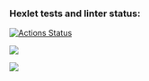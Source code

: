 ### Hexlet tests and linter status:
[![Actions Status](https://github.com/SierraMoiseevna/frontend-project-44/actions/workflows/hexlet-check.yml/badge.svg)](https://github.com/SierraMoiseevna/frontend-project-44/actions)

<a href="https://codeclimate.com/github/SierraMoiseevna/frontend-project-44/maintainability"><img src="https://api.codeclimate.com/v1/badges/6af649e830b701eac8da/maintainability" /></a>

<a href="https://codeclimate.com/github/SierraMoiseevna/frontend-project-44/test_coverage"><img src="https://api.codeclimate.com/v1/badges/6af649e830b701eac8da/test_coverage" /></a>
